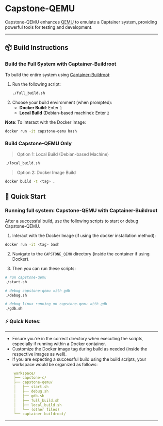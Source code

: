 # Capstone-QEMU

Capstone-QEMU enhances [QEMU](https://github.com/qemu/qemu) to emulate a Captainer system, providing powerful tools for testing and development. 

---

## 📦 **Build Instructions**

### Build the Full System with Captainer-Buildroot

To build the entire system using [Captainer-Buildroot](https://github.com/project-starch/captainer-buildroot):

1. Run the following script:
   ```bash
   ./full_build.sh

2. Choose your build environment (when prompted):
   - **Docker Build**: Enter `1`  
   - **Local Build** (Debian-based machine): Enter `2` 

**Note**: To interact with the Docker image:

```bash
docker run -it capstone-qemu bash
```

### Build Capstone-QEMU Only

> Option 1: Local Build (Debian-based Machine)
```bash
./local_build.sh
```
> Option 2: Docker Image Build
```bash
docker build -t <tag> .
```

## 🚀 **Quick Start**

### Running full system: Capstone-QEMU with Captainer-Buildroot
After a successful build, use the following scripts to start or debug Capstone-QEMU.  

1. Interact with the Docker Image (if using the docker installation method):  
```bash
docker run -it <tag> bash
``` 
2. Navigate to the `CAPSTONE_QEMU` directory (inside the container if using Docker).

3. Then you can run these scripts:

```sh
# run capstone-qemu
./start.sh
```

```sh
# debug capstone-qemu with gdb
./debug.sh
```

```sh
# debug linux running on capstone-qemu with gdb
./gdb.sh
```

### ⚡ **Quick Notes:**
---

- Ensure you're in the correct directory when executing the scripts, especially if running within a Docker container.
- Customize the Docker image tag during build as needed (inside the respective images as well).
- If you are expecting a successful build using the build scripts, your workspace would be organized as follows:
```yaml
    workspace/
    ├── capstone-c/
    ├── capstone-qemu/
    │   ├── start.sh
    │   ├── debug.sh
    │   ├── gdb.sh
    │   ├── full_build.sh
    │   ├── local_build.sh
    │   └── (other files)
    └── captainer-buildroot/    
```
---